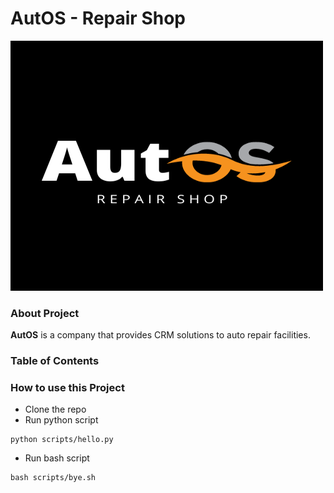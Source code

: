 # AutOS - Repair Shop

<img src="images/AutOS.png" alt="logo" width="500" height="400" class="center">

### About Project
**AutOS** is a company that provides CRM solutions to auto repair facilities. 

### Table of Contents

### How to use this Project

- Clone the repo
- Run python script

```
python scripts/hello.py 
```
- Run bash script

```
bash scripts/bye.sh
```


